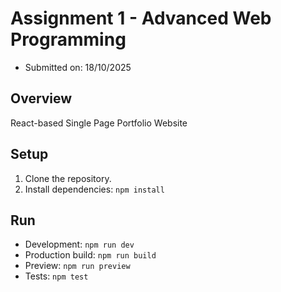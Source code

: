 # Assignment 1 - Advanced Web Programming

- Submitted on: 18/10/2025

## Overview

React-based Single Page Portfolio Website

## Setup

1. Clone the repository.
2. Install dependencies: `npm install`

## Run

- Development: `npm run dev`
- Production build: `npm run build`
- Preview: `npm run preview`
- Tests: `npm test`
